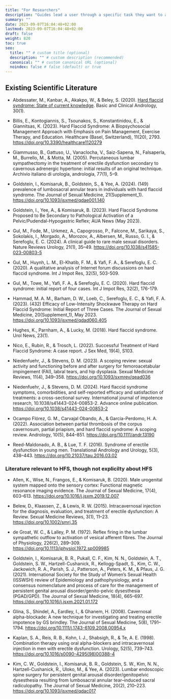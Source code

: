 ```yaml
---
title: "For Researchers"
description: "Guides lead a user through a specific task they want to accomplish, often with a sequence of steps."
summary: ""
date: 2023-09-07T16:04:48+02:00
lastmod: 2023-09-07T16:04:48+02:00
draft: false
weight: 820
toc: true
seo:
  title: "" # custom title (optional)
  description: "" # custom description (recommended)
  canonical: "" # custom canonical URL (optional)
  noindex: false # false (default) or true
---
```


## Existing Scientific Literature

- Abdessater, M., Kanbar, A., Akakpo, W., & Beley, S. (2020). [Hard flaccid syndrome: State of current knowledge](https://doi.org/10.1186/s12610-020-00105-5). Basic and Clinical Andrology, 30(1).

- Billis, E., Kontogiannis, S., Tsounakos, S., Konstantinidou, E., & Giannitsas, K. (2023). Hard Flaccid Syndrome: A Biopsychosocial Management Approach with Emphasis on Pain Management, Exercise Therapy, and Education. Healthcare (Basel, Switzerland), 11(20), 2793. https://doi.org/10.3390/healthcare1120279

- Giammusso, B., Gattuso, U., Vanaclocha, V., Saiz-Sapena, N., Falsaperla, M., Burrello, M., & Motta, M. (2005). Percutaneous lumbar sympathectomy in the treatment of erectile dysfunction secondary to cavernous adrenergic hypertone: initial results of an original technique. Archivio italiano di urologia, andrologia, 77(1), 5–9.

- Goldstein, I., Komisaruk, B., Goldstein, S., & Yee, A. (2024). (149) prevalence of lumbosacral annular tears in individuals with hard flaccid syndrome. The Journal of Sexual Medicine, 21(Supplement_1). https://doi.org/10.1093/jsxmed/qdae001.140

- Goldstein, I., Yee, A., & Komisaruk, B. (2023). Hard Flaccid Syndrome Proposed to Be Secondary to Pathological Activation of a Pelvic/Pudendal-Hypogastric Reflex; AUA News (May 2023).

- Gul, M., Fode, M., Urkmez, A., Capogrosso, P., Falcone, M., Sarikaya, S., Sokolakis, I., Morgado, A., Morozov, A., Albersen, M., Russo, G. I., & Serefoglu, E. C. (2024). A clinical guide to rare male sexual disorders. Nature Reviews Urology, 21(1), 35–49. https://doi.org/10.1038/s41585-023-00803-5

- Gul, M., Huynh, L. M., El-Khatib, F. M., & Yafi, F. A., & Serefoglu, E. C. (2020). A qualitative analysis of Internet forum discussions on hard flaccid syndrome. Int J Impot Res, 32(5), 503-509.

- Gul, M., Towe, M., Yafi, F. A., & Serefoglu, E. C. (2020). Hard flaccid syndrome: initial report of four cases. Int J Impot Res, 32(2), 176-179.

- Hammad, M. A. M., Barham, D. W., Loeb, C., Serefoglu, E. C., & Yafi, F. A. (2023). (432) Efficacy of Low-Intensity Shockwave Therapy on Hard Flaccid Syndrome: Initial Report of Three Cases. The Journal of Sexual Medicine, 20(Supplement_1), May 2023. https://doi.org/10.1093/jsxmed/qdad060.405

- Hughes, K., Parnham, A., & Lucky, M. (2018). Hard flaccid syndrome. Urol News, 23(1).

- Nico, E., Rubin, R., & Trosch, L. (2022). Successful Treatment of Hard Flaccid Syndrome: A case report. J Sex Med, 19(4), S103.

- Niedenfuehr, J., & Stevens, D. M. (2023). A scoping review: sexual activity and functioning before and after surgery for femoroacetabular impingement (FAI), labral tears, and hip dysplasia. Sexual Medicine Reviews, 11(4), 349–358. https://doi.org/10.1093/sxmrev/qead036

- Niedenfuehr, J., & Stevens, D. M. (2024). Hard flaccid syndrome symptoms, comorbidities, and self-reported efficacy and satisfaction of treatments: a cross-sectional survey. International journal of impotence research, 10.1038/s41443-024-00853-2. Advance online publication. https://doi.org/10.1038/s41443-024-00853-2

- Ocampo Flórez, G. M., Carvajal Obando, A., & García-Perdomo, H. A. (2022). Association between partial thrombosis of the corpus cavernosum, partial priapism, and hard flaccid syndrome: A scoping review. Andrology, 10(5), 844–851. https://doi.org/10.1111/andr.13190

- Reed-Maldonado, A. B., & Lue, T. F. (2016). Syndrome of erectile dysfunction in young men. Translational Andrology and Urology, 5(3), 438–443. https://doi.org/10.21037/tau.2016.03.02

### Literature relevant to HFS, though not explicilty about HFS

- Allen, K., Wise, N., Frangos, E., & Komisaruk, B. (2020). Male urogenital system mapped onto the sensory cortex: Functional magnetic resonance imaging evidence. The Journal of Sexual Medicine, 17(4), 603–613. https://doi.org/10.1016/j.jsxm.2019.12.007

- Belew, D., Klaassen, Z., & Lewis, R. W. (2015). Intracavernosal injection for the diagnosis, evaluation, and treatment of erectile dysfunction: A Review. Sexual Medicine Reviews, 3(1), 11–23. https://doi.org/10.1002/smrj.35

- de Groat, W. C., & Lalley, P. M. (1972). Reflex firing in the lumbar sympathetic outflow to activation of vesical afferent fibres. The Journal of Physiology, 226(2), 289–309. https://doi.org/10.1113/jphysiol.1972.sp009985

- Goldstein, I., Komisaruk, B. R., Pukall, C. F., Kim, N. N., Goldstein, A. T., Goldstein, S. W., Hartzell-Cushanick, R., Kellogg-Spadt, S., Kim, C. W., Jackowich, R. A., Parish, S. J., Patterson, A., Peters, K. M., & Pfaus, J. G. (2021). International Society for the Study of Women’s Sexual Health (ISSWSH) review of Epidemiology and pathophysiology, and a consensus nomenclature and process of care for the management of persistent genital arousal disorder/genito-pelvic dysesthesia (PGAD/GPD). The Journal of Sexual Medicine, 18(4), 665–697. https://doi.org/10.1016/j.jsxm.2021.01.172

- Glina, S., Shindel, A., Eardley, I., & Ghanem, H. (2008). Cavernosal alpha-blockade: A new technique for investigating and treating erectile impotence by GS brindley. The Journal of Sexual Medicine, 5(8), 1791–1794. https://doi.org/10.1111/j.1743-6109.2008.00954.x

- Kaplan, S. A., Reis, R. B., Kohn, I. J., Shabsigh, R., & Te, A. E. (1998). Combination therapy using oral alpha-blockers and intracavernosal injection in men with erectile dysfunction. Urology, 52(5), 739–743. https://doi.org/10.1016/s0090-4295(98)00388-4

- Kim, C. W., Goldstein, I., Komisaruk, B. R., Goldstein, S. W., Kim, N. N., Hartzell-Cushanick, R., Uloko, M., & Yee, A. (2023). Lumbar endoscopic spine surgery for persistent genital arousal disorder/genitopelvic dysesthesia resulting from lumbosacral annular tear–induced sacral radiculopathy. The Journal of Sexual Medicine, 20(2), 210–223. https://doi.org/10.1093/jsxmed/qdac017

